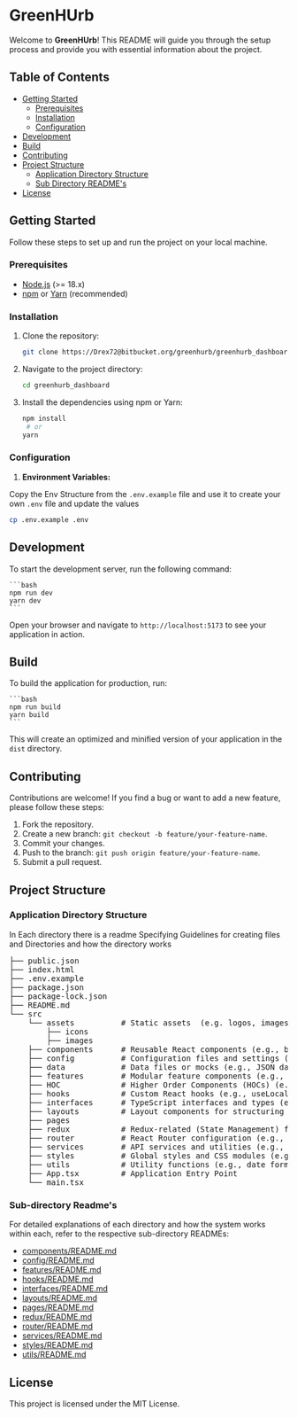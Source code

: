 # GreenHUrb

Welcome to **GreenHUrb**! This README will guide you through the setup process and provide you with essential information about the project.

## Table of Contents

- [Getting Started](#getting-started)
  - [Prerequisites](#prerequisites)
  - [Installation](#installation)
  - [Configuration](#configuration)
- [Development](#development)
- [Build](#build)
- [Contributing](#contributing)
- [Project Structure](#project-structure)
  - [Application Directory Structure](#application-directory-structure)
  - [Sub Directory README's](#sub-directory-readmes)
- [License](#license)

## Getting Started

Follow these steps to set up and run the project on your local machine.

### Prerequisites

- [Node.js](https://nodejs.org/) (>= 18.x)
- [npm](https://www.npmjs.com/) or [Yarn](https://yarnpkg.com/) (recommended)

### Installation

1. Clone the repository:

   ```bash
   git clone https://Drex72@bitbucket.org/greenhurb/greenhurb_dashboard.git
   ```

2. Navigate to the project directory:

   ```bash
   cd greenhurb_dashboard
   ```

3. Install the dependencies using npm or Yarn:

   ```bash
   npm install
    # or
   yarn
   ```

### Configuration

1. **Environment Variables:**

Copy the Env Structure from the `.env.example` file and use it to create your own `.env` file and update the values

```bash
cp .env.example .env
```

## Development

To start the development server, run the following command:

    ```bash
    npm run dev
    yarn dev
    ```

Open your browser and navigate to `http://localhost:5173` to see your application in action.

## Build

To build the application for production, run:

    ```bash
    npm run build
    yarn build
    ```

This will create an optimized and minified version of your application in the `dist` directory.

## Contributing

Contributions are welcome! If you find a bug or want to add a new feature, please follow these steps:

1. Fork the repository.
2. Create a new branch: `git checkout -b feature/your-feature-name`.
3. Commit your changes.
4. Push to the branch: `git push origin feature/your-feature-name`.
5. Submit a pull request.

## Project Structure

### Application Directory Structure

In Each directory there is a readme Specifying Guidelines for creating files and Directories and how the directory works

<pre>
├── public.json
├── index.html
├── .env.example
├── package.json
├── package-lock.json
├── README.md
└── src
    └── assets          # Static assets  (e.g. logos, images)
        ├── icons
        ├── images
    ├── components      # Reusable React components (e.g., buttons, cards, forms)
    ├── config          # Configuration files and settings (e.g., environment variables)
    ├── data            # Data files or mocks (e.g., JSON data for testing)
    ├── features        # Modular feature components (e.g., Auth, etc)
    ├── HOC             # Higher Order Components (HOCs) (e.g., withAuth, withTheme)
    ├── hooks           # Custom React hooks (e.g., useLocalStorage, useWindowSize)
    ├── interfaces      # TypeScript interfaces and types (e.g., API response types)
    ├── layouts         # Layout components for structuring pages (e.g., header, footer)
    ├── pages
    ├── redux           # Redux-related (State Management) files () (e.g., slices, store)
    ├── router          # React Router configuration (e.g., route definitions)
    ├── services        # API services and utilities (e.g., API communication)
    ├── styles          # Global styles and CSS modules (e.g., common styles)
    ├── utils           # Utility functions (e.g., date formatting, string manipulation)
    ├── App.tsx         # Application Entry Point
    └── main.tsx
</pre>

### Sub-directory Readme's

For detailed explanations of each directory and how the system works within each, refer to the respective sub-directory READMEs:

- [components/README.md](./components/README.md)
- [config/README.md](./config/README.md)
- [features/README.md](./features/README.md)
- [hooks/README.md](./hooks/README.md)
- [interfaces/README.md](./interfaces/README.md)
- [layouts/README.md](./layouts/README.md)
- [pages/README.md](./pages/README.md)
- [redux/README.md](./redux/README.md)
- [router/README.md](./router/README.md)
- [services/README.md](./services/README.md)
- [styles/README.md](./styles/README.md)
- [utils/README.md](./utils/README.md)

## License

This project is licensed under the MIT License.
